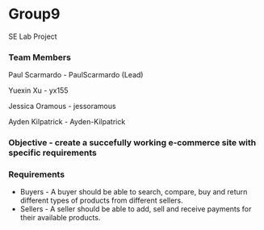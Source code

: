 # Group9
SE Lab Project
### Team Members
Paul Scarmardo - PaulScarmardo (Lead)

Yuexin Xu - yx155

Jessica Oramous - jessoramous

Ayden Kilpatrick - Ayden-Kilpatrick

### Objective - create a succefully working e-commerce site with specific requirements

### Requirements
* Buyers - A buyer should be able to search, compare, buy and return different types of products 
from different sellers.
* Sellers - A seller should be able to add, sell and receive payments for their available products.
